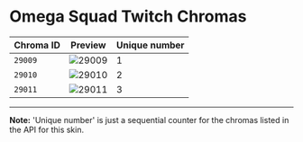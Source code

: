 # Omega Squad Twitch Chromas

| Chroma ID | Preview | Unique number |
|---|---|---|
| `29009` | ![29009](https://raw.communitydragon.org/latest/plugins/rcp-be-lol-game-data/global/default/v1/champion-chroma-images/29/29009.png) | 1 |
| `29010` | ![29010](https://raw.communitydragon.org/latest/plugins/rcp-be-lol-game-data/global/default/v1/champion-chroma-images/29/29010.png) | 2 |
| `29011` | ![29011](https://raw.communitydragon.org/latest/plugins/rcp-be-lol-game-data/global/default/v1/champion-chroma-images/29/29011.png) | 3 |

---

**Note:** 'Unique number' is just a sequential counter for the chromas listed in the API for this skin.
